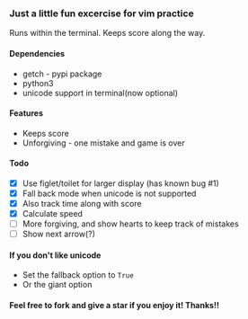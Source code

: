 ### Just a little fun excercise for vim practice
Runs within the terminal. Keeps score along the way.

#### Dependencies
* getch - pypi package
* python3
* unicode support in terminal(now optional)

#### Features
* Keeps score
* Unforgiving - one mistake and game is over

#### Todo
- [x] Use figlet/toilet for larger display (has known bug #1)
- [x] Fall back mode when unicode is not supported
- [x] Also track time along with score
- [x] Calculate speed
- [ ] More forgiving, and show hearts to keep track of mistakes
- [ ] Show next arrow(?)

#### If you don't like unicode
- Set the fallback option to `True`
- Or the giant option

#### Feel free to fork and give a star if you enjoy it! Thanks!!


